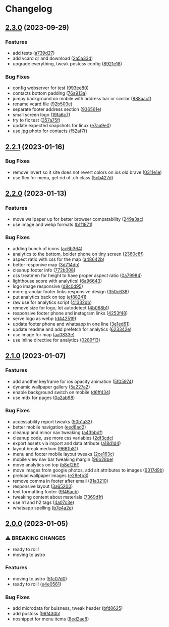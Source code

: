 # Changelog

## [2.3.0](https://github.com/dmi3y/veronamebel/compare/v2.2.1...v2.3.0) (2023-09-29)


### Features

* add tests ([a739d27](https://github.com/dmi3y/veronamebel/commit/a739d27fb91ed565f9cfa182e95616640bd4e64a))
* add vcard qr and download ([2a5a33d](https://github.com/dmi3y/veronamebel/commit/2a5a33d029033dd56d07cbdc347a09cc7b2b1cce))
* upgrade everything, tweak postcss config ([8921e18](https://github.com/dmi3y/veronamebel/commit/8921e18f85ecaff367e59a7940b4a6010448126b))


### Bug Fixes

* config webserver for test ([993ee80](https://github.com/dmi3y/veronamebel/commit/993ee802f8d40d3863e1290b2c5e0a385e92a09a))
* contacts bottom padding ([76a913a](https://github.com/dmi3y/veronamebel/commit/76a913a7a26245ad666ed34e022e3d51d882b653))
* jumpy background on mobile with address bar or similar ([888aacf](https://github.com/dmi3y/veronamebel/commit/888aacfda8d4edf2c6bb9594e0039f2037e8f0f9))
* rename vcard file ([92b503e](https://github.com/dmi3y/veronamebel/commit/92b503e7b71514605d1d9bc6ce380646a4b659af))
* separate footer address section ([936561e](https://github.com/dmi3y/veronamebel/commit/936561e163afe7021299ba3573b134ad990569ec))
* small screen logo ([19fa6c7](https://github.com/dmi3y/veronamebel/commit/19fa6c73235bcb334284c721c3f75f22e393a338))
* try to fix test ([357a75f](https://github.com/dmi3y/veronamebel/commit/357a75f60f63b621f0d90ec7d42cf95cc1461065))
* update expected snapshots for linux ([e7aa9e0](https://github.com/dmi3y/veronamebel/commit/e7aa9e070819907061f4bfb7aa771be5d3caf0da))
* use jpg photo for contacts ([f52af7f](https://github.com/dmi3y/veronamebel/commit/f52af7ffc4d4f702c3501d6b3af7fef0b54f0737))

## [2.2.1](https://github.com/dmi3y/veronamebel/compare/v2.2.0...v2.2.1) (2023-01-16)


### Bug Fixes

* remove invert  so it site does not revert colors on ios old brave ([0311e1e](https://github.com/dmi3y/veronamebel/commit/0311e1e161c99eb28cb2728c1ba02e0818047b32))
* use flex for menu, get rid of .clr class ([5cb427d](https://github.com/dmi3y/veronamebel/commit/5cb427d2e06d76d3ae4d435a883de01218439428))

## [2.2.0](https://github.com/dmi3y/veronamebel/compare/v2.1.0...v2.2.0) (2023-01-13)


### Features

* move wallpaper up for better browser compatability ([249a3ac](https://github.com/dmi3y/veronamebel/commit/249a3ac7de7f8419ee76d0268f4f9fd19e9d1e62))
* use image and webp formats ([b1f1871](https://github.com/dmi3y/veronamebel/commit/b1f1871f6b99060f10004eb672022f4131517e0f))


### Bug Fixes

* adding bunch of icons ([ac6b364](https://github.com/dmi3y/veronamebel/commit/ac6b364c175faef1c776c38c5be02cf7e0006c2a))
* analytics to the bottom, bolder phone on tiny screen ([2360c8f](https://github.com/dmi3y/veronamebel/commit/2360c8ff1824c21009cabe4d3ec9a4b589d0869c))
* aspect ratio with css for the map ([a48642b](https://github.com/dmi3y/veronamebel/commit/a48642bf23a19ba9c45de9f040859fddb63bc20a))
* better responive map ([3d714db](https://github.com/dmi3y/veronamebel/commit/3d714dbb8dd7c3b7094f1a0eaad3091471ce8626))
* cleanup footer info ([772b308](https://github.com/dmi3y/veronamebel/commit/772b30805ff0f5c263b4ce1ddd4d379fdd4af135))
* css treatmen for height to have proper aspect ratio ([0a79984](https://github.com/dmi3y/veronamebel/commit/0a7998450f7b3f86f76d13ac5344b315c8528e3f))
* lighthouse score with analytics! ([6a96643](https://github.com/dmi3y/veronamebel/commit/6a966430f29f939fdfec8559f49e45d34c29952d))
* logo image responsive ([d8c0d95](https://github.com/dmi3y/veronamebel/commit/d8c0d956de5b44d6a66809ab6accff6d4cff9292))
* more granular footer links responsive design ([350c638](https://github.com/dmi3y/veronamebel/commit/350c63838dd8324c6b09e86e7e7536dfa05ab956))
* put analytics back on top ([ef88241](https://github.com/dmi3y/veronamebel/commit/ef88241abc70da2f8530451967c484c5c3327ed8))
* raw use for analytics script ([41332db](https://github.com/dmi3y/veronamebel/commit/41332db23a6221b01ee43129c4727d0b7ceab33a))
* remove size for logo, let autodetect ([4b068b1](https://github.com/dmi3y/veronamebel/commit/4b068b13f8953d5e0d9b947a01fd98dacc89e061))
* responsive footer phone and instagram links ([4253f48](https://github.com/dmi3y/veronamebel/commit/4253f48436dd42c396c0ebe53f129c9e69b2da9e))
* serve logo as webp ([d442519](https://github.com/dmi3y/veronamebel/commit/d4425191a02ba231a64a85a911e48a154db9425f))
* update footer phone and whatsapp in one line ([3e1ed61](https://github.com/dmi3y/veronamebel/commit/3e1ed61d808eae826c28ea2fdcd88071516a27c2))
* update readme and add prefetch for analytics ([623342e](https://github.com/dmi3y/veronamebel/commit/623342edd319646a4cfc34b058c943910b1e30c9))
* use image for map ([aa0833e](https://github.com/dmi3y/veronamebel/commit/aa0833e2aec5599f8706ae4b0243fec7eb56769a))
* use inline directive for analytics ([0289f13](https://github.com/dmi3y/veronamebel/commit/0289f134fa4d4f092c587fba7d2d8536ae0086e6))

## [2.1.0](https://github.com/dmi3y/veronamebel/compare/v2.0.0...v2.1.0) (2023-01-07)


### Features

* add another keyframe for ios opacity animation ([5f05974](https://github.com/dmi3y/veronamebel/commit/5f05974a5617597c400f62e14c80eb16410c9ba5))
* dynamic wallpaper gallery ([5a227a2](https://github.com/dmi3y/veronamebel/commit/5a227a26ebfba134635e3e4cff3832c0b5400823))
* enable background switch on mobile ([d6ff434](https://github.com/dmi3y/veronamebel/commit/d6ff4341cf58373322b6b26fe15d364cbc877661))
* use mdx for pages ([0a2ab98](https://github.com/dmi3y/veronamebel/commit/0a2ab981082fcd3fe95777efad8f637ce062c225))


### Bug Fixes

* accessability report tweaks ([50b1a33](https://github.com/dmi3y/veronamebel/commit/50b1a33d38dae97e6d075aa95286e39eed0c32ef))
* better mobile navigation ([eed8ad2](https://github.com/dmi3y/veronamebel/commit/eed8ad24d6073baf9d0e8491b82e6681790f1132))
* cleanup and minor nav tweaking ([a43bbdf](https://github.com/dmi3y/veronamebel/commit/a43bbdfbed9b62485fc071a0b0a06d463a269651))
* cleanup code, use more css variables ([2df3cdc](https://github.com/dmi3y/veronamebel/commit/2df3cdc6f5bd7f1858602f0f9891a5f5dc64757f))
* export assets via import and data atribute ([a18d1d4](https://github.com/dmi3y/veronamebel/commit/a18d1d456fb8991fdd391f70a4498770374417cf))
* layout break medium ([9661b81](https://github.com/dmi3y/veronamebel/commit/9661b81dfe52b76a41247a26f67052b44316adcf))
* menu and footer mobile layout tweaks ([2ce163c](https://github.com/dmi3y/veronamebel/commit/2ce163cd5a6b14cc8436ff8b1accaa04899ae42f))
* mobile view nav bar tweaking margin ([96b28be](https://github.com/dmi3y/veronamebel/commit/96b28be598db1f4dc2243515249978976f55b508))
* move analytics on top ([b8ef26f](https://github.com/dmi3y/veronamebel/commit/b8ef26f2dbccc190cfa8cdb5f14c4246dd498659))
* move images from google photos, add alt attributes to images ([9317d9b](https://github.com/dmi3y/veronamebel/commit/9317d9bbac094e4434565a8405a58a2fb4094539))
* preload wallpaper images ([e28efb3](https://github.com/dmi3y/veronamebel/commit/e28efb33598832bee9f53173d1e59810a46ee52f))
* remove comma in footer after email ([91a3210](https://github.com/dmi3y/veronamebel/commit/91a32103542a5ebd124367ff2c863206bd227a64))
* responsive layout ([3a65200](https://github.com/dmi3y/veronamebel/commit/3a652009396847c0f434e99fe280e7baa92cc7b0))
* text formatting footer ([9f46acb](https://github.com/dmi3y/veronamebel/commit/9f46acb3fbed98aac9a77b3b8f817db25bb5cf0c))
* tweaking content about materials ([7369d1f](https://github.com/dmi3y/veronamebel/commit/7369d1f7f1ac4d7468eeac700d117b932f4a42a0))
* use h1 and h2 tags ([4a07c3e](https://github.com/dmi3y/veronamebel/commit/4a07c3ebd8aa01ede464b3bebbdf9e0f3e119fd8))
* whatsapp spelling ([b7e4a2e](https://github.com/dmi3y/veronamebel/commit/b7e4a2e59980622ad560768aadbb427df6ce7142))

## [2.0.0](https://github.com/dmi3y/veronamebel/compare/v1.0.0...v2.0.0) (2023-01-05)


### ⚠ BREAKING CHANGES

* ready to roll!
* moving to astro

### Features

* moving to astro ([51c07d0](https://github.com/dmi3y/veronamebel/commit/51c07d083b2bdc9ce4ab42d7b4c8bb18a593962b))
* ready to roll! ([e4e0561](https://github.com/dmi3y/veronamebel/commit/e4e0561b11392e044ce0488c7496f1b66438da3f))


### Bug Fixes

* add microdata for buisness, tweak header ([bfd8625](https://github.com/dmi3y/veronamebel/commit/bfd862519970358cbde425b7987b7098c5865d60))
* add postcss ([99f430b](https://github.com/dmi3y/veronamebel/commit/99f430ba73bfb2da4e605a9c2cd80aa6bea604f1))
* nosnippet for menu items ([8ed2ae8](https://github.com/dmi3y/veronamebel/commit/8ed2ae8417f831440381328db8fbf41749897798))
